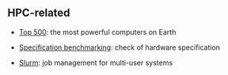 
## HPC-related

- [Top 500](https://top500.org/): the most powerful computers on Earth

- [Specification benchmarking](https://spec.org/): check of hardware specification

- [Slurm](https://www.schedmd.com/): job management for multi-user systems